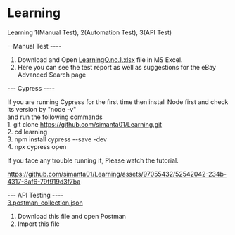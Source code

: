# Learning
Learning 1(Manual Test), 2(Automation Test), 3(API Test)


--Manual Test ----<br/>
1. Download and Open [LearningQ.no.1.xlsx](https://github.com/user-attachments/files/15945039/LearningQ.no.1.xlsx)
  file in MS Excel. <br/>
2. Here you can see the test report as well as suggestions for the eBay Advanced Search page<br/>

--- Cypress ----
 
 If you are running Cypress for the first time then install Node first and check its version by "node -v" <br/>
  and run the following commands <br/>
    1.  git clone https://github.com/simanta01/Learning.git<br/>
    2.  cd learning<br/>
    3.  npm install cypress --save -dev<br/>
    4.  npx cypress open<br/>

If you face any trouble running it, Please watch the tutorial. 



https://github.com/simanta01/Learning/assets/97055432/52542042-234b-4317-8af6-79f919d3f7ba


--- API Testing ----<br/>
[3.postman_collection.json](https://github.com/user-attachments/files/15945035/3.postman_collection.json) <br/>
1. Download this file and open Postman <br/>
2. Import this file
